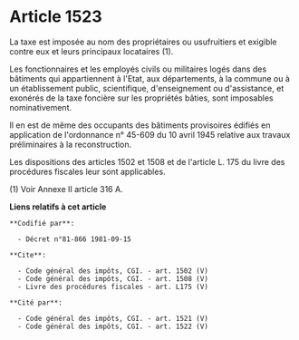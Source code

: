 # Article 1523

La taxe est imposée au nom des propriétaires ou usufruitiers et exigible contre eux et leurs principaux locataires (1). 

Les fonctionnaires et les employés civils ou militaires logés dans des bâtiments qui appartiennent à l'Etat, aux
départements, à la commune ou à un établissement public, scientifique, d'enseignement ou d'assistance, et exonérés de la taxe
foncière sur les propriétés bâties, sont imposables nominativement. 

Il en est de même des occupants des bâtiments provisoires édifiés en application de l'ordonnance n° 45-609 du 10 avril 1945
relative aux travaux préliminaires à la reconstruction. 

Les dispositions des articles 1502 et 1508 et de l'article L. 175 du livre des procédures fiscales leur sont applicables. 

(1) Voir Annexe II article 316 A.

**Liens relatifs à cet article**

	**Codifié par**:

	  - Décret n°81-866 1981-09-15

	**Cite**:

	  - Code général des impôts, CGI. - art. 1502 (V)
	  - Code général des impôts, CGI. - art. 1508 (V)
	  - Livre des procédures fiscales - art. L175 (V)

	**Cité par**:

	  - Code général des impôts, CGI. - art. 1521 (V)
	  - Code général des impôts, CGI. - art. 1522 (V)
